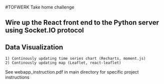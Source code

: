 #TOFWERK Take home challenge

## Wire up the React front end to the Python server using Socket.IO protocol

## Data Visualization
  
    1) Continously updating time series chart (Recharts, moment.js)
    2) Continously updating map (Leaflet, react-leaflet)

See webapp_instruction.pdf in main directory for specific project instructions
